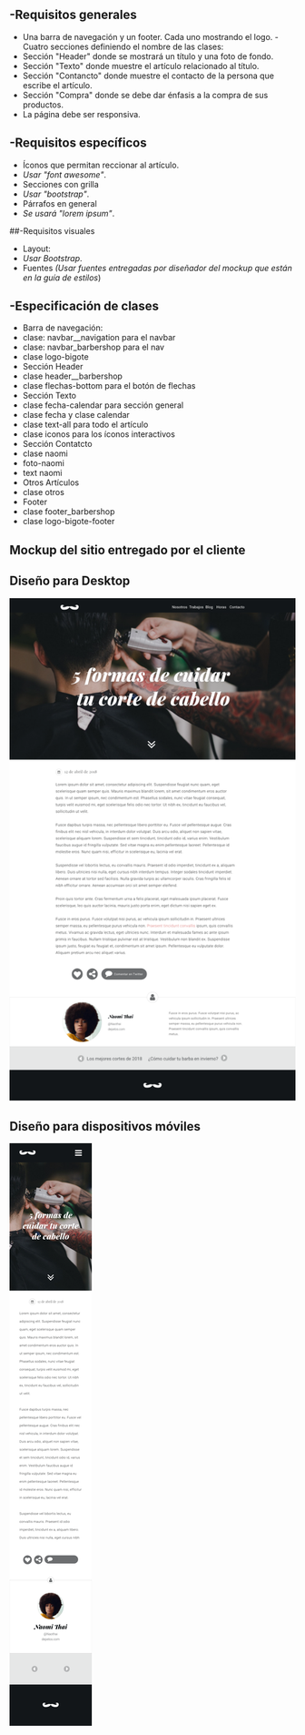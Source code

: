 
## -Requisitos generales
 - Una barra de navegación y un footer. Cada uno mostrando el logo.  - Cuatro secciones definiendo el nombre de las clases:
  - Sección "Header" donde se mostrará un título y una foto de fondo.
  - Sección "Texto" donde muestre el artículo relacionado al título.
  - Sección "Contancto" donde muestre el contacto de la persona que escribe el artículo.
  - Sección "Compra" donde se debe dar énfasis a la compra de sus productos.
  - La página debe ser responsiva.

## -Requisitos específicos
- Íconos que permitan reccionar al artículo.
 - *Usar "font awesome"*.
- Secciones con grilla
 - *Usar "bootstrap"*.
- Párrafos en general
 - *Se usará "lorem ipsum"*. 
 
##-Requisitos visuales

- Layout:
 - *Usar Bootstrap*.
- Fuentes *(Usar fuentes entregadas por diseñador del mockup que están en la guía de estilos*)
 
## -Especificación de clases

- Barra de navegación:
 - clase: navbar__navigation para el navbar
 - clase: navbar_barbershop para el nav
 - clase logo-bigote
- Sección Header 
 - clase header__barbershop
 - clase flechas-bottom para el botón de flechas
- Sección Texto
 - clase fecha-calendar para sección general
 - clase fecha y clase calendar
 - clase text-all para todo el artículo
 - clase iconos para los íconos interactivos
- Sección Contatcto
 - clase naomi
 - foto-naomi
 - text naomi
- Otros Artículos
 - clase otros
- Footer
 - clase footer_barbershop
 - clase logo-bigote-footer

## Mockup del sitio entregado por el cliente



## Diseño para Desktop

![](assets/mockup/barbershop-desktop.png)




## Diseño para dispositivos móviles

![](assets/mockup/barbershop-mobile.png)

